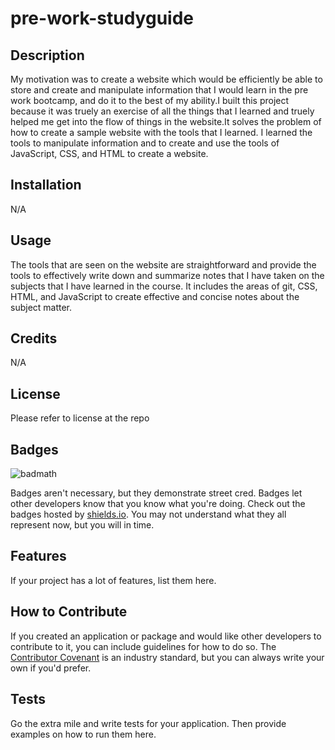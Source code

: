 # pre-work-studyguide

## Description
My motivation was to create a website which would be efficiently be able to store and create and manipulate information that I would learn in the pre work bootcamp, and do it to the best of my ability.I built this project because it was truely an exercise of all the things that I learned and truely helped me get into the flow of things in the website.It solves the problem of how to create a sample website with the tools that I learned. I learned the tools to manipulate information and to create and use the tools of JavaScript, CSS, and HTML to create a website.

## Installation

N/A

## Usage

The tools that are seen on the website are straightforward and provide the tools to effectively write down and summarize notes that I have taken on the subjects that I have learned in the course. It includes the areas of git, CSS, HTML, and JavaScript to create effective and concise notes about the subject matter.
## Credits

N/A


## License

Please refer to license at the repo

## Badges

![badmath](https://img.shields.io/github/languages/top/nielsenjared/badmath)

Badges aren't necessary, but they demonstrate street cred. Badges let other developers know that you know what you're doing. Check out the badges hosted by [shields.io](https://shields.io/). You may not understand what they all represent now, but you will in time.

## Features

If your project has a lot of features, list them here.

## How to Contribute

If you created an application or package and would like other developers to contribute to it, you can include guidelines for how to do so. The [Contributor Covenant](https://www.contributor-covenant.org/) is an industry standard, but you can always write your own if you'd prefer.

## Tests

Go the extra mile and write tests for your application. Then provide examples on how to run them here.